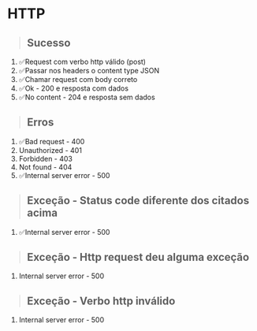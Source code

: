 # HTTP

> ## Sucesso
1. ✅Request com verbo http válido (post)
2. ✅Passar nos headers o content type JSON
3. ✅Chamar request com body correto
4. ✅Ok - 200 e resposta com dados
5. ✅No content - 204 e resposta sem dados

> ## Erros
1. ✅Bad request - 400
2. Unauthorized - 401
3. Forbidden - 403
4. Not found - 404
5. ✅Internal server error - 500

> ## Exceção - Status code diferente dos citados acima
1. ✅Internal server error - 500

> ## Exceção - Http request deu alguma exceção
1. Internal server error - 500

> ## Exceção - Verbo http inválido
1. Internal server error - 500